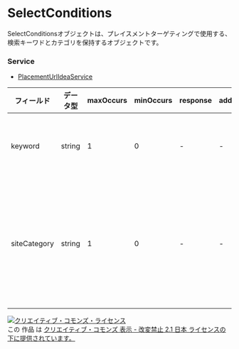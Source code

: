 # SelectConditions
SelectConditionsオブジェクトは、プレイスメントターゲティングで使用する、検索キーワドとカテゴリを保持するオブジェクトです。
### Service
+ [PlacementUrlIdeaService](../services/PlacementUrlIdeaService.md)

| フィールド | データ型 | maxOccurs | minOccurs | response | add | set | remove | 説明 | 
|---|---|---|---|---|---|---|---|---|
| keyword| string| 1| 0| -| -| -| -| URLを検索するためのキーワードです。<br>			　・部分一致です。<br>			　・スペース区切りでAND検索になります。<br>			　・最大文字数250です。 |
| siteCategory| string| 1| 0| -| -| -| -| URLのカテゴリです。<br>			　・完全一致です。<br>			　・カテゴリOR検索をする場合は、conditionsを複数指定してください。<br>			　・TC-SC-xxxxxx で現される規定値(xxxxxx部分はcre_SITE_CATEGORY_M_data.tsv の表1列目の値)です。<br>			　・DicitonaryService から返ってくるTC-SC-xxxxxxをそのまま指定します。 |
<a rel="license" href="http://creativecommons.org/licenses/by-nd/2.1/jp/"><img alt="クリエイティブ・コモンズ・ライセンス" style="border-width:0" src="https://i.creativecommons.org/l/by-nd/2.1/jp/88x31.png" /></a><br />この 作品 は <a rel="license" href="http://creativecommons.org/licenses/by-nd/2.1/jp/">クリエイティブ・コモンズ 表示 - 改変禁止 2.1 日本 ライセンスの下に提供されています。</a>
